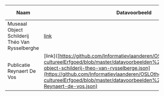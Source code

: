 | Naam|Datavoorbeeld|Gemapt datavoorbeeld|Documentatie|Documentatie mapping|
| --- |--- |---|---|---|
|Museaal Object Schilderij Théo Van Rysselberghe|[link](https://github.com/Informatievlaanderen/OSLOthema-cultureelErfgoed/blob/master/datavoorbeelden%20CE%20iteratie/museaal-object-schilderij-theo-van-rysselberge.json)|NVT|[link](https://github.com/Informatievlaanderen/OSLOthema-cultureelErfgoed/blob/master/datavoorbeelden%20CE%20iteratie/Museaal%20Object%20Schilderij%20Th%C3%A9o%20Van%20Rysselberghe.pdf)|NVT|
|Publicatie Reynaert De Vos|[link]([https://github.com/Informatievlaanderen/OSLOthema-cultureelErfgoed/blob/master/datavoorbeelden%20CE%20iteratie/museaal-object-schilderij-theo-van-rysselberge.json](https://github.com/Informatievlaanderen/OSLOthema-cultureelErfgoed/blob/master/datavoorbeelden%20CE%20iteratie/publicatie-Reynaert-de-vos.json)|[link](https://github.com/Informatievlaanderen/OSLOthema-cultureelErfgoed/blob/master/datavoorbeelden%20CE%20iteratie/publicatie-reynaert-de-vos-mapped.json)|[link]([https://github.com/Informatievlaanderen/OSLOthema-cultureelErfgoed/blob/master/datavoorbeelden%20CE%20iteratie/Museaal%20Object%20Schilderij%20Th%C3%A9o%20Van%20Rysselberghe.pdf](https://github.com/Informatievlaanderen/OSLOthema-cultureelErfgoed/blob/master/datavoorbeelden%20CE%20iteratie/Publicatie%20Reynaert%20de%20Vos.pdf)|[link](https://github.com/Informatievlaanderen/OSLOthema-cultureelErfgoed/blob/master/datavoorbeelden%20CE%20iteratie/Publicatie%20Reynaert%20de%20Vos%20volgens%20Basisregistratie.pdf)|
